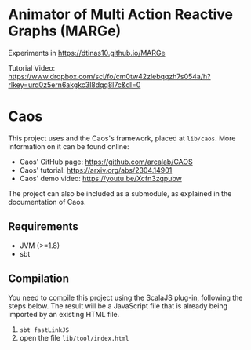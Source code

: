 # Animator of Multi Action Reactive Graphs (MARGe)

<!-- Experiments in https://dtinas10.github.io/MARGe/lib/caos/tool/index.html -->
Experiments in https://dtinas10.github.io/MARGe

Tutorial Video: https://www.dropbox.com/scl/fo/cm0tw42zlebqqzh7s054a/h?rlkey=urd0z5ern6akgkc3l8dqq8l7c&dl=0

# Caos

This project uses and the Caos's framework, placed at `lib/caos`. More information on it can be found online:

 - Caos' GitHub page: https://github.com/arcalab/CAOS
 - Caos' tutorial: https://arxiv.org/abs/2304.14901
 - Caos' demo video: https://youtu.be/Xcfn3zqpubw 

The project can also be included as a submodule, as explained in the documentation of Caos.

## Requirements

- JVM (>=1.8)
- sbt

## Compilation

You need to compile this project using the ScalaJS plug-in, following the steps below.
The result will be a JavaScript file that is already being imported by an existing HTML file. 

1. `sbt fastLinkJS`
2. open the file `lib/tool/index.html`
